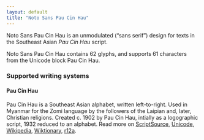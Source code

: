 ```yaml
---
layout: default
title: "Noto Sans Pau Cin Hau"
---
```

Noto Sans Pau Cin Hau is an unmodulated (“sans serif”) design for texts in the Southeast Asian _Pau Cin Hau_ script. 

Noto Sans Pau Cin Hau contains 62 glyphs, and supports 61 characters from the Unicode block Pau Cin Hau.


### Supported writing systems


#### Pau Cin Hau

Pau Cin Hau is a Southeast Asian alphabet, written left-to-right. Used in Myanmar for the Zomi language by the followers of the Laipian and, later, Christian religions. Created c. 1902 by Pau Cin Hau, intially as a logographic script, 1932 reduced to an alphabet. Read more on [ScriptSource](https://scriptsource.org/scr/Pauc), [Unicode](https://www.unicode.org/versions/Unicode13.0.0/ch16.pdf#G68308), [Wikipedia](https://en.wikipedia.org/wiki/ISO_15924:Pauc), [Wiktionary](https://en.wiktionary.org/wiki/Category:Pau_Cin_Hau_script), [r12a](https://r12a.github.io/scripts/links?iso=Pauc).

